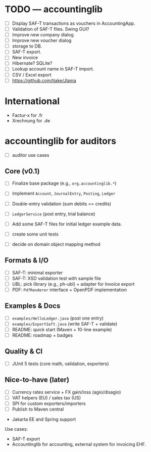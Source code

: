 # TODO — accountinglib

- [ ] Display SAF-T transactions as vouchers in AccountingApp.
- [ ] Validation of SAF-T files. Swing GUI?
- [ ] Improve new company dialog
- [ ] Improve new voucher dialog
- [ ] storage to DB.
- [ ] SAF-T export.
- [ ] New invoice
- [ ] Hibernate? SQLite?
- [ ] Lookup account name in SAF-T import.
- [ ] CSV / Excel export
- [ ] https://github.com/tjake/Jlama

# International 
- Factur-x for .fr
- Xrechnung for .de

# accountinglib for auditors
- [ ] auditor use cases

## Core (v0.1)
- [ ] Finalize base package (e.g., `org.accountinglib.*`)
- [ ] Implement `Account`, `JournalEntry`, `Posting`, `Ledger`
- [ ] Double-entry validation (sum debits == credits)
- [ ] `LedgerService` (post entry, trial balance)
- [ ] Add some SAF-T files for initial ledger example data.
- [ ] create some unit tests
- [ ] decide on domain object mapping method


## Formats & I/O
- [ ] SAF-T: minimal exporter
- [ ] SAF-T: XSD validation test with sample file
- [ ] UBL: pick library (e.g., ph-ubl) + adapter for Invoice export
- [ ] PDF: `PdfRenderer` interface + OpenPDF implementation

## Examples & Docs
- [ ] `examples/HelloLedger.java` (post one entry)
- [ ] `examples/ExportSaft.java` (write SAF-T + validate)
- [ ] README: quick start (Maven + 10-line example)
- [ ] README: roadmap + badges

## Quality & CI
- [ ] JUnit 5 tests (core math, validation, exporters)

## Nice-to-have (later)
- [ ] Currency rates service + FX gain/loss (agio/disagio)
- [ ] VAT helpers (EU) / sales tax (US)
- [ ] SPI for custom exporters/importers
- [ ] Publish to Maven central

- Jakarta EE and Spring support

Use cases:
- SAF-T export
- Accountinglib for accounting, external system for invoicing EHF.
